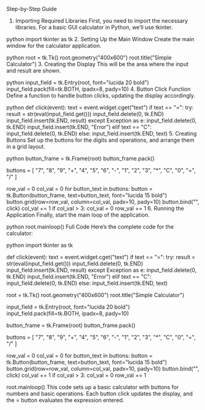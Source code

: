 Step-by-Step Guide
1. Importing Required Libraries
First, you need to import the necessary libraries. For a basic GUI calculator in Python, we’ll use tkinter.

python
import tkinter as tk
2. Setting Up the Main Window
Create the main window for the calculator application.

python
root = tk.Tk()
root.geometry("400x600")
root.title("Simple Calculator")
3. Creating the Display
This will be the area where the input and result are shown.

python
input_field = tk.Entry(root, font="lucida 20 bold")
input_field.pack(fill=tk.BOTH, ipadx=8, pady=10)
4. Button Click Function
Define a function to handle button clicks, updating the display accordingly.

python
def click(event):
    text = event.widget.cget("text")
    if text == "=":
        try:
            result = str(eval(input_field.get()))
            input_field.delete(0, tk.END)
            input_field.insert(tk.END, result)
        except Exception as e:
            input_field.delete(0, tk.END)
            input_field.insert(tk.END, "Error")
    elif text == "C":
        input_field.delete(0, tk.END)
    else:
        input_field.insert(tk.END, text)
5. Creating Buttons
Set up the buttons for the digits and operations, and arrange them in a grid layout.

python
button_frame = tk.Frame(root)
button_frame.pack()

buttons = [
    "7", "8", "9", "+",
    "4", "5", "6", "-",
    "1", "2", "3", "*",
    "C", "0", "=", "/"
]

row_val = 0
col_val = 0
for button_text in buttons:
    button = tk.Button(button_frame, text=button_text, font="lucida 15 bold")
    button.grid(row=row_val, column=col_val, padx=10, pady=10)
    button.bind("<Button-1>", click)
    col_val += 1
    if col_val > 3:
        col_val = 0
        row_val += 1
6. Running the Application
Finally, start the main loop of the application.

python
root.mainloop()
Full Code
Here’s the complete code for the calculator:

python
import tkinter as tk

def click(event):
    text = event.widget.cget("text")
    if text == "=":
        try:
            result = str(eval(input_field.get()))
            input_field.delete(0, tk.END)
            input_field.insert(tk.END, result)
        except Exception as e:
            input_field.delete(0, tk.END)
            input_field.insert(tk.END, "Error")
    elif text == "C":
        input_field.delete(0, tk.END)
    else:
        input_field.insert(tk.END, text)

root = tk.Tk()
root.geometry("400x600")
root.title("Simple Calculator")

input_field = tk.Entry(root, font="lucida 20 bold")
input_field.pack(fill=tk.BOTH, ipadx=8, pady=10)

button_frame = tk.Frame(root)
button_frame.pack()

buttons = [
    "7", "8", "9", "+",
    "4", "5", "6", "-",
    "1", "2", "3", "*",
    "C", "0", "=", "/"
]

row_val = 0
col_val = 0
for button_text in buttons:
    button = tk.Button(button_frame, text=button_text, font="lucida 15 bold")
    button.grid(row=row_val, column=col_val, padx=10, pady=10)
    button.bind("<Button-1>", click)
    col_val += 1
    if col_val > 3:
        col_val = 0
        row_val += 1

root.mainloop()
This code sets up a basic calculator with buttons for numbers and basic operations. Each button click updates the display, and the = button evaluates the expression entered.
